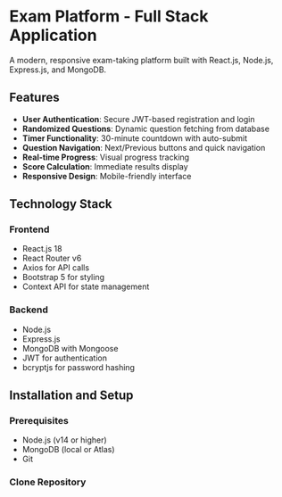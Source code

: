 # Exam Platform - Full Stack Application

A modern, responsive exam-taking platform built with React.js, Node.js, Express.js, and MongoDB.

## Features

- **User Authentication**: Secure JWT-based registration and login
- **Randomized Questions**: Dynamic question fetching from database
- **Timer Functionality**: 30-minute countdown with auto-submit
- **Question Navigation**: Next/Previous buttons and quick navigation
- **Real-time Progress**: Visual progress tracking
- **Score Calculation**: Immediate results display
- **Responsive Design**: Mobile-friendly interface

## Technology Stack

### Frontend
- React.js 18
- React Router v6
- Axios for API calls
- Bootstrap 5 for styling
- Context API for state management

### Backend
- Node.js
- Express.js
- MongoDB with Mongoose
- JWT for authentication
- bcryptjs for password hashing

## Installation and Setup

### Prerequisites
- Node.js (v14 or higher)
- MongoDB (local or Atlas)
- Git

### Clone Repository
